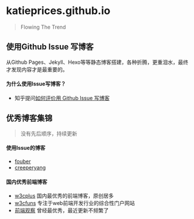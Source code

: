 # katieprices.github.io

> Flowing The Trend

## 使用Github Issue 写博客

从Github Pages、Jekyll、Hexo等等静态博客搭建，各种折腾，更重泪水，最终才发现内容才是最重要的。


#### 为什么使用Issue写博客？

- 知乎提问[如何评价用 Github Issue 写博客](http://www.zhihu.com/question/32066000)

## 优秀博客集锦

> 没有先后顺序，持续更新

#### 使用Issue的博客
- [fouber](https://github.com/fouber/blog)
- [creeperyang](https://github.com/creeperyang/blog/issues)

#### 国内优秀前端博客
- [w3cplus](http://www.w3cplus) 国内最优秀的前端博客，原创居多
- [w3cfuns](http://www.w3cfuns.com) 专注于web前端开发行业的综合性门户网站
- [前端观察](http://www.qianduan.net) 曾经最优秀，最近更新不频繁了
